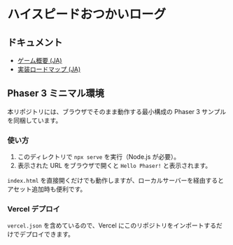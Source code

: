 # ハイスピードおつかいローグ

## ドキュメント
- [ゲーム概要 (JA)](docs/game-overview-ja.md)
- [実装ロードマップ (JA)](docs/implementation-roadmap-ja.md)

## Phaser 3 ミニマル環境
本リポジトリには、ブラウザでそのまま動作する最小構成の Phaser 3 サンプルを同梱しています。

### 使い方
1. このディレクトリで `npx serve` を実行（Node.js が必要）。
2. 表示された URL をブラウザで開くと `Hello Phaser!` と表示されます。

`index.html` を直接開くだけでも動作しますが、ローカルサーバーを経由するとアセット追加時も便利です。

### Vercel デプロイ
`vercel.json` を含めているので、Vercel にこのリポジトリをインポートするだけでデプロイできます。
